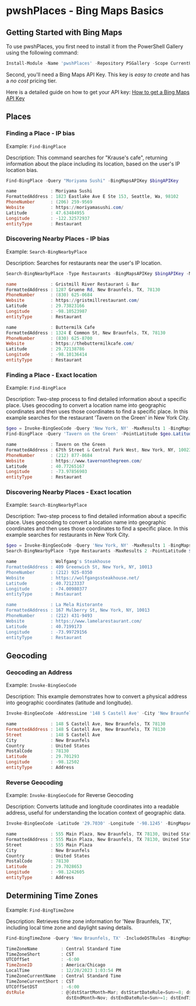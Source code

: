# pwshPlaces - Bing Maps Basics

## Getting Started with Bing Maps

To use pwshPlaces, you first need to install it from the PowerShell Gallery using the following command:

```powershell
Install-Module -Name 'pwshPlaces' -Repository PSGallery -Scope CurrentUser
```

Second, you'll need a Bing Maps API Key. This key is *easy to create* and has a *no cost* pricing tier.

Here is a detailed guide on how to get your API key: [How to get a Bing Maps API Key](BingMapsAPI.md)

## Places

### Finding a Place - IP bias

Example: `Find-BingPlace`

Description: This command searches for "Krause's cafe", returning information about the place including its location, based on the user's IP location bias.

```powershell
Find-BingPlace -Query "Moriyama Sushi" -BingMapsAPIKey $bingAPIKey

name             : Moriyama Sushi
FormattedAddress : 1823 Eastlake Ave E Ste 153, Seattle, Wa, 98102
PhoneNumber      : (206) 259-9569
Website          : https://moriyamasushi.com/
Latitude         : 47.63484955
Longitude        : -122.32572937
entityType       : Restaurant
```

### Discovering Nearby Places - IP bias

Example: `Search-BingNearbyPlace`

Description: Searches for restaurants near the user's IP location.

```powershell
Search-BingNearbyPlace -Type Restaurants -BingMapsAPIKey $bingAPIKey -MaxResults 2

name             : Gristmill River Restaurant & Bar
FormattedAddress : 1287 Gruene Rd, New Braunfels, TX, 78130
PhoneNumber      : (830) 625-0684
Website          : https://gristmillrestaurant.com/
Latitude         : 29.73823166
Longitude        : -98.10523987
entityType       : Restaurant

name             : Buttermilk Cafe
FormattedAddress : 1324 E Common St, New Braunfels, TX, 78130
PhoneNumber      : (830) 625-8700
Website          : https://thebuttermilkcafe.com/
Latitude         : 29.72138786
Longitude        : -98.10136414
entityType       : Restaurant
```

### Finding a Place - Exact location

Example: `Find-BingPlace`

Description: Two-step process to find detailed information about a specific place. Uses geocoding to convert a location name into geographic coordinates and then uses those coordinates to find a specific place. In this example searches for the restaurant 'Tavern on the Green' in New York City.

```powershell
$geo = Invoke-BingGeoCode -Query 'New York, NY' -MaxResults 1 -BingMapsAPIKey $bingAPIKey
Find-BingPlace -Query 'Tavern on the Green' -PointLatitude $geo.Latitude -PointLongitude $geo.Longitude -BingMapsAPIKey $bingAPIKey

name             : Tavern on the Green
FormattedAddress : 67th Street & Central Park West, New York, NY, 10023
PhoneNumber      : (212) 877-8684
Website          : https://www.tavernonthegreen.com/
Latitude         : 40.77265167
Longitude        : -73.97856903
entityType       : Restaurant
```

### Discovering Nearby Places - Exact location

Example: `Search-BingNearbyPlace`

Description: Two-step process to find detailed information about a specific place. Uses geocoding to convert a location name into geographic coordinates and then uses those coordinates to find a specific place. In this example searches for restaurants in New York City.

```powershell
$geo = Invoke-BingGeoCode -Query 'New York, NY' -MaxResults 1 -BingMapsAPIKey $bingAPIKey
Search-BingNearbyPlace -Type Restaurants -MaxResults 2 -PointLatitude $geo.Latitude -PointLongitude $geo.Longitude -BingMapsAPIKey $bingAPIKey

name             : Wolfgang's Steakhouse
FormattedAddress : 409 Greenwich St, New York, NY, 10013
PhoneNumber      : (212) 925-0350
Website          : https://wolfgangssteakhouse.net/
Latitude         : 40.72123337
Longitude        : -74.00980377
entityType       : Restaurant

name             : La Mela Ristorante
FormattedAddress : 167 Mulberry St, New York, NY, 10013
PhoneNumber      : (212) 431-9493
Website          : https://www.lamelarestaurant.com/
Latitude         : 40.7199173
Longitude        : -73.99729156
entityType       : Restaurant
```

## Geocoding

### Geocoding an Address

Example: `Invoke-BingGeoCode`

Description: This example demonstrates how to convert a physical address into geographic coordinates (latitude and longitude).

```powershell
Invoke-BingGeoCode -AddressLine '148 S Castell Ave' -City 'New Braunfels' -State TX -PostalCode 78130 -BingMapsAPIKey $bingAPIKey

name             : 148 S Castell Ave, New Braunfels, TX 78130
FormattedAddress : 148 S Castell Ave, New Braunfels, TX 78130
Street           : 148 S Castell Ave
City             : New Braunfels
Country          : United States
PostalCode       : 78130
Latitude         : 29.701293
Longitude        : -98.12502
entityType       : Address
```

### Reverse Geocoding

Example: `Invoke-BingGeoCode` for Reverse Geocoding

Description: Converts latitude and longitude coordinates into a readable address, useful for understanding the location context of geographic data.

```powershell
Invoke-BingGeoCode -Latitude '29.7030' -Longitude '-98.1245' -BingMapsAPIKey $bingAPIKey

name             : 555 Main Plaza, New Braunfels, TX 78130, United States
FormattedAddress : 555 Main Plaza, New Braunfels, TX 78130, United States
Street           : 555 Main Plaza
City             : New Braunfels
Country          : United States
PostalCode       : 78130
Latitude         : 29.7028653
Longitude        : -98.1242605
entityType       : Address
```

## Determining Time Zones

Example: `Find-BingTimeZone`

Description: Retrieves time zone information for 'New Braunfels, TX', including local time zone and daylight saving details.

```powershell
Find-BingTimeZone -Query 'New Braunfels, TX' -IncludeDSTRules -BingMapsAPIKey $bingAPIKey

TimeZoneName         : Central Standard Time
TimeZoneShort        : CST
UTCOffSet            : -6:00
TimeZoneID           : America/Chicago
LocalTime            : 12/20/2023 1:03:54 PM
TimeZoneCurrentName  : Central Standard Time
TimeZoneCurrentShort : CST
UTCOffSetDST         : -6:00
dstRule              : @{dstStartMonth=Mar; dstStartDateRule=Sun>=8; dstStartTime=2:00; dstAdjust1=1:00;
                       dstEndMonth=Nov; dstEndDateRule=Sun>=1; dstEndTime=2:00; dstAdjust2=0}
```
